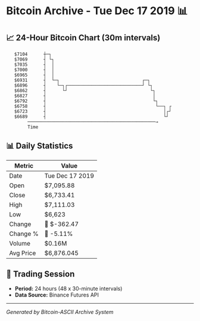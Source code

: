 # Bitcoin Archive - Tue Dec 17 2019 📊

## 📈 24-Hour Bitcoin Chart (30m intervals)

```
   $7104      ┼─┐                                              
   $7069      ┤ └┐                                             
   $7035      ┤  │                                             
   $7000      ┤  │                                             
   $6965      ┤  │                                             
   $6931      ┤  └─┐                               ┌─┐         
   $6896      ┤    └─┐┌────────────────────────────┘ └┐        
   $6862      ┤      └┘                               └┐       
   $6827      ┤                                        │       
   $6792      ┤                                        └┐      
   $6758      ┤                                         └──┐ ┌ 
   $6723      ┤                                            │┌┘ 
   $6689      ┤                                            └┘  
        ────────────────────────────────────────────────→
        Time
```

## 📊 Daily Statistics

| Metric | Value |
|--------|-------|
| Date | Tue Dec 17 2019 |
| Open | $7,095.88 |
| Close | $6,733.41 |
| High | $7,111.03 |
| Low | $6,623 |
| Change | 🔴 $-362.47 |
| Change % | 🔴 -5.11% |
| Volume | $0.16M |
| Avg Price | $6,876.045 |

## 📅 Trading Session

- **Period:** 24 hours (48 x 30-minute intervals)
- **Data Source:** Binance Futures API

---
*Generated by Bitcoin-ASCII Archive System*
